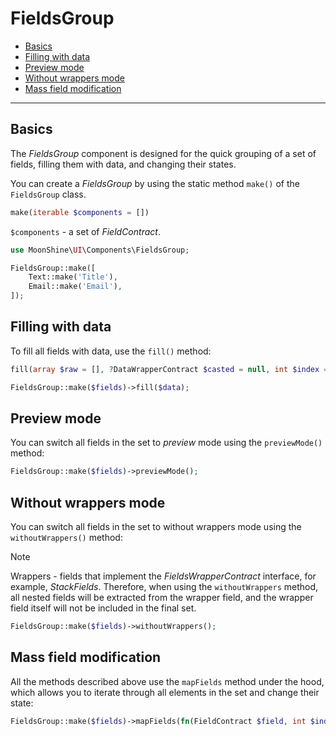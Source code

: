 # FieldsGroup

- [Basics](#basics)
- [Filling with data](#fill)
- [Preview mode](#preview)
- [Without wrappers mode](#without-wrappers)
- [Mass field modification](#map)

---

<a name="basics"></a>
## Basics

The *FieldsGroup* component is designed for the quick grouping of a set of fields, filling them with data, and changing their states.

You can create a *FieldsGroup* by using the static method `make()` of the `FieldsGroup` class.

```php
make(iterable $components = [])
```

`$components` - a set of *FieldContract*.

```php
use MoonShine\UI\Components\FieldsGroup;

FieldsGroup::make([
    Text::make('Title'),
    Email::make('Email'),
]);
```

<a name="fill"></a>
## Filling with data

To fill all fields with data, use the `fill()` method:

```php
fill(array $raw = [], ?DataWrapperContract $casted = null, int $index = 0)
```

```php
FieldsGroup::make($fields)->fill($data);
```

<a name="preview"></a>
## Preview mode

You can switch all fields in the set to *preview* mode using the `previewMode()` method:

```php
FieldsGroup::make($fields)->previewMode();
```

<a name="without-wrappers"></a>
## Without wrappers mode

You can switch all fields in the set to without wrappers mode using the `withoutWrappers()` method:

> [!NOTE]
> Wrappers - fields that implement the *FieldsWrapperContract* interface, for example, *StackFields*.
> Therefore, when using the `withoutWrappers` method, all nested fields will be extracted from the wrapper field,
> and the wrapper field itself will not be included in the final set.

```php
FieldsGroup::make($fields)->withoutWrappers();
```

<a name="map"></a>
## Mass field modification

All the methods described above use the `mapFields` method under the hood, which allows you to iterate through all elements in the set and change their state:

```php
FieldsGroup::make($fields)->mapFields(fn(FieldContract $field, int $index): FieldContract => $field);
```